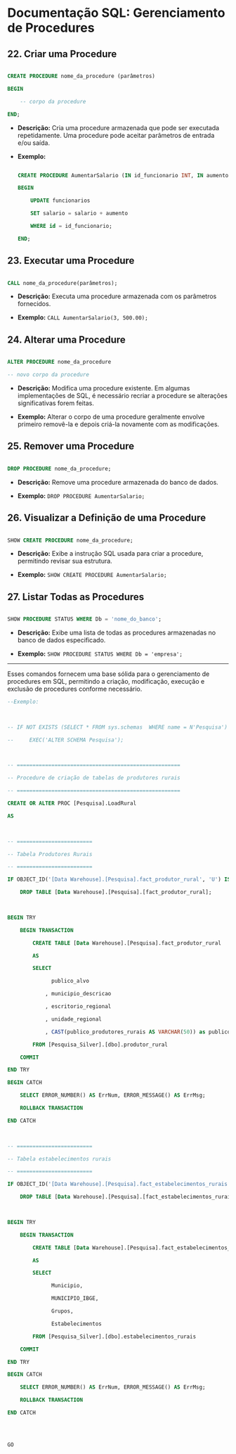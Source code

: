 # Documentação SQL: Gerenciamento de Procedures 

  

## 22. **Criar uma Procedure** 

   ```sql 

   CREATE PROCEDURE nome_da_procedure (parâmetros) 

   BEGIN 

       -- corpo da procedure 

   END; 

   ``` 

   - **Descrição:** Cria uma procedure armazenada que pode ser executada repetidamente. Uma procedure pode aceitar parâmetros de entrada e/ou saída. 

   - **Exemplo:** 

     ```sql 

     CREATE PROCEDURE AumentarSalario (IN id_funcionario INT, IN aumento DECIMAL(10, 2)) 

     BEGIN 

         UPDATE funcionarios  

         SET salario = salario + aumento  

         WHERE id = id_funcionario; 

     END; 

     ``` 

  

## 23. **Executar uma Procedure** 

   ```sql 

   CALL nome_da_procedure(parâmetros); 

   ``` 

   - **Descrição:** Executa uma procedure armazenada com os parâmetros fornecidos. 

   - **Exemplo:** `CALL AumentarSalario(3, 500.00);` 

  

## 24. **Alterar uma Procedure** 

   ```sql 

   ALTER PROCEDURE nome_da_procedure  

   -- novo corpo da procedure 

   ``` 

   - **Descrição:** Modifica uma procedure existente. Em algumas implementações de SQL, é necessário recriar a procedure se alterações significativas forem feitas. 

   - **Exemplo:** Alterar o corpo de uma procedure geralmente envolve primeiro removê-la e depois criá-la novamente com as modificações. 

  

## 25. **Remover uma Procedure** 

   ```sql 

   DROP PROCEDURE nome_da_procedure; 

   ``` 

   - **Descrição:** Remove uma procedure armazenada do banco de dados. 

   - **Exemplo:** `DROP PROCEDURE AumentarSalario;` 

  

## 26. **Visualizar a Definição de uma Procedure** 

   ```sql 

   SHOW CREATE PROCEDURE nome_da_procedure; 

   ``` 

   - **Descrição:** Exibe a instrução SQL usada para criar a procedure, permitindo revisar sua estrutura. 

   - **Exemplo:** `SHOW CREATE PROCEDURE AumentarSalario;` 

  

## 27. **Listar Todas as Procedures** 

   ```sql 

   SHOW PROCEDURE STATUS WHERE Db = 'nome_do_banco'; 

   ``` 

   - **Descrição:** Exibe uma lista de todas as procedures armazenadas no banco de dados especificado. 

   - **Exemplo:** `SHOW PROCEDURE STATUS WHERE Db = 'empresa';` 

  

--- 

  

Esses comandos fornecem uma base sólida para o gerenciamento de procedures em SQL, permitindo a criação, modificação, execução e exclusão de procedures conforme necessário.


```sql 
--Exemplo: 

 

-- IF NOT EXISTS (SELECT * FROM sys.schemas  WHERE name = N'Pesquisa') 

--     EXEC('ALTER SCHEMA Pesquisa'); 

  

-- ==================================================== 

-- Procedure de criação de tabelas de produtores rurais 

-- ==================================================== 

CREATE OR ALTER PROC [Pesquisa].LoadRural 

AS 

  

-- ======================== 

-- Tabela Produtores Rurais 

-- ======================== 

IF OBJECT_ID('[Data Warehouse].[Pesquisa].fact_produtor_rural', 'U') IS NOT NULL     

    DROP TABLE [Data Warehouse].[Pesquisa].[fact_produtor_rural]; 

  

BEGIN TRY 

    BEGIN TRANSACTION 

        CREATE TABLE [Data Warehouse].[Pesquisa].fact_produtor_rural         

        AS         

        SELECT 

              publico_alvo 

            , municipio_descricao 

            , escritorio_regional 

            , unidade_regional 

            , CAST(publico_produtores_rurais AS VARCHAR(50)) as publico_produtores_rurais 

        FROM [Pesquisa_Silver].[dbo].produtor_rural 

    COMMIT 

END TRY 

BEGIN CATCH 

    SELECT ERROR_NUMBER() AS ErrNum, ERROR_MESSAGE() AS ErrMsg; 

    ROLLBACK TRANSACTION 

END CATCH 

  

-- ======================== 

-- Tabela estabelecimentos rurais 

-- ======================== 

IF OBJECT_ID('[Data Warehouse].[Pesquisa].fact_estabelecimentos_rurais', 'U') IS NOT NULL   

    DROP TABLE [Data Warehouse].[Pesquisa].[fact_estabelecimentos_rurais]; 

  

BEGIN TRY 

    BEGIN TRANSACTION 

        CREATE TABLE [Data Warehouse].[Pesquisa].fact_estabelecimentos_rurais         

        AS         

        SELECT 

              Municipio, 

              MUNICIPIO_IBGE, 

              Grupos, 

              Estabelecimentos 

        FROM [Pesquisa_Silver].[dbo].estabelecimentos_rurais 

    COMMIT 

END TRY 

BEGIN CATCH 

    SELECT ERROR_NUMBER() AS ErrNum, ERROR_MESSAGE() AS ErrMsg; 

    ROLLBACK TRANSACTION 

END CATCH 

 
 

GO 

``` 